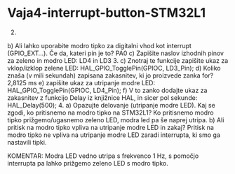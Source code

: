 # Vaja4-interrupt-button-STM32L1
2.
b)	Ali lahko uporabite modro tipko za digitalni vhod kot interrupt (GPIO_EXT…). Če da, kateri pin je to? 
PA0
c)	Zapišite naslov izhodnih pinov za zeleno in modro LED: 
LD4 in LD3
3.
c)	Znotraj te funkcije zapišite ukaz za vklop/izklop zelene LED:
HAL_GPIO_TogglePin(GPIOC, LD3_Pin);
d)  Koliko znaša (v mili sekundah) zapisana zakasnitev, ki jo proizvede zanka for? 
2,8125 ms
e)  zapišite ukaz za utripanje modre LED:
HAL_GPIO_TogglePin(GPIOC, LD4_Pin);
f)	V to zanko dodajte ukaz za zakasnitev z funkcijo Delay iz knjižnice HAL, in sicer pol sekunde:
HAL_Delay(500);
4.
a)	Opazujte delovanje (utripanje modre LED). Kaj se zgodi, ko pritisnemo na modro tipko na STM32L1?
Ko pritisnemo modro tipko prižgemo/ugasnemo zeleno LED, modra led pa še naprej utripa.
b)	Ali pritisk na modro tipko vpliva na utripanje modre LED in zakaj?
Pritisk na modro tipko ne vpliva na utripanje modre LED zaradi interrupta, ki smo ga nastavili tipki.

KOMENTAR:
Modra LED vedno utripa s frekvenco 1 Hz, s pomočjo interrupta pa lahko prižgemo zeleno LED s modro tipko.





